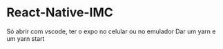 # React-Native-IMC

Só abrir com vscode, ter o expo no celular ou no emulador
Dar um yarn e um yarn start
